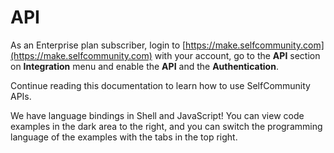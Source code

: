 # API

As an Enterprise plan subscriber, login to [https://make.selfcommunity.com](https://make.selfcommunity.com) with your account, go to the **API** section on **Integration** menu and enable the **API** and the **Authentication**.

Continue reading this documentation to learn how to use SelfCommunity APIs. 

We have language bindings in Shell and JavaScript! You can view code examples in the dark area to the right, and you can switch the programming language of the examples with the tabs in the top right.
